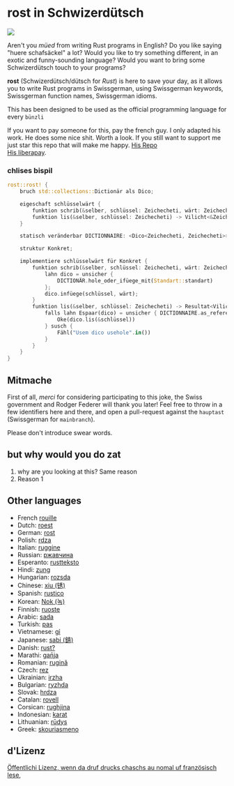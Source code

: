 # rost in Schwizerdütsch
![](https://github.com/Georg-code/rost_ch/raw/hauptast/logo.png)

Aren't you _müed_ from writing Rust programs in English? Do you like saying
"huere schafsäckel" a lot? Would you like to try something different, in an exotic and
funny-sounding language? Would you want to bring some Schwizerdütsch touch to your
programs?

**rost** (Schwizerdütsch/dütsch for _Rust_) is here to save your day, as it allows you to
write Rust programs in Swissgerman, using Swissgerman keywords, Swissgerman function names,
Swissgerman idioms.

This has been designed to be used as the official programming language for every `bünzli`

If you want to pay someone for this, pay the french guy. I only adapted his work. He does some nice shit. Worth a look. If you still want to support me just star this repo that will make me happy.
[His Repo](https://github.com/bnjbvr/rouille) \
[His liberapay](https://liberapay.com/bnjbvr/).



### chlises bispil

```rust
rost::rost! {
    bruch std::collections::Dictionär als Dico;

    eigeschaft schlüsselwärt {
        funktion schrib(&selber, schlüssel: Zeichecheti, wärt: Zeichecheti);
        funktion lis(&selber, schlüssel: Zeichecheti) -> Vilicht<&Zeichecheti>;
    }

    statisch veränderbar DICTIONNAIRE: <Dico<Zeichecheti, Zeichecheti>> = Nüt;

    struktur Konkret;

    implementiere schlüsselwärt für Konkret {
        funktion schrib(&selber, schlüssel: Zeichecheti, wärt: Zeichecheti) {
            lahn dico = unsicher {
                DICTIONÄR.hole_oder_ifüege_mit(Standart::standart)
            };
            dico.infüege(schlüssel, wärt);
        }
        funktion lis(&selber, schlüssel: Zeichecheti) -> Resultat<Vilicht<&Zeichecheti>, Zeichecheti> {
            falls lahn Espaar(dico) = unsicher { DICTIONNAIRE.as_referenz() } {
                Oke(dico.lis(&schlüssel))
            } susch {
                Fähl("Usem dico usehole".in())
            }
        }
    }
}
```

## Mitmache

First of all, _merci_ for considering participating to this joke, the
Swiss government and Rodger Federer will thank you later! Feel free to throw in a few identifiers
here and there, and open a pull-request against the `hauptast` (Swissgerman for
`mainbranch`).

Please don't introduce swear words.

## but why would you do zat

1) why are you looking at this? Same reason
2) Reason 1
## Other languages
- French [rouille](https://github.com/bnjbvr/rouille)
- Dutch: [roest](https://github.com/jeroenhd/roest)
- German: [rost](https://github.com/michidk/rost)
- Polish: [rdza](https://github.com/phaux/rdza)
- Italian: [ruggine](https://github.com/DamianX/ruggine)
- Russian: [ржавчина](https://github.com/FluxIndustries/rzhavchina)
- Esperanto: [rustteksto](https://github.com/dscottboggs/rustteksto)
- Hindi: [zung](https://github.com/rishit-khandelwal/zung)
- Hungarian: [rozsda](https://github.com/jozsefsallai/rozsda)
- Chinese: [xiu (锈)](https://github.com/lucifer1004/xiu)
- Spanish: [rustico](https://github.com/UltiRequiem/rustico)
- Korean: [Nok (녹)](https://github.com/Alfex4936/nok)
- Finnish: [ruoste](https://github.com/vkoskiv/ruoste)
- Arabic: [sada](https://github.com/LAYGATOR/sada)
- Turkish: [pas](https://github.com/ekimb/pas)
- Vietnamese: [gỉ](https://github.com/Huy-Ngo/gir)
- Japanese: [sabi (錆)](https://github.com/yuk1ty/sabi)
- Danish: [rust?](https://github.com/LunaTheFoxgirl/rust-dk)
- Marathi: [gan̄ja](https://github.com/pranavgade20/ganja)
- Romanian: [rugină](https://github.com/aionescu/rugina)
- Czech: [rez](https://github.com/radekvit/rez)
- Ukrainian: [irzha](https://github.com/brokeyourbike/irzha)
- Bulgarian: [ryzhda](https://github.com/gavadinov/ryzhda)
- Slovak: [hrdza](https://github.com/TheMessik/hrdza)
- Catalan: [rovell](https://github.com/gborobio73/rovell)
- Corsican: [rughjina](https://github.com/aldebaranzbradaradjan/rughjina)
- Indonesian: [karat](https://github.com/annurdien/karat)
- Lithuanian: [rūdys](https://github.com/TruncatedDinosour/rudys)
- Greek: [skouriasmeno](https://github.com/devlocalhost/skouriasmeno)


## d'Lizenz

[Öffentlichi Lizenz, wenn da druf drucks chaschs au nomal uf französisch lese](http://sam.zoy.org/lprab/),

